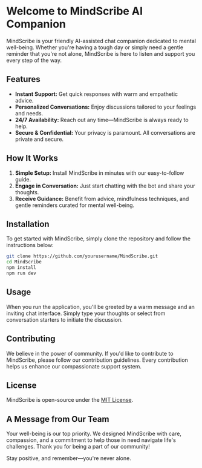 # Welcome to MindScribe AI Companion

MindScribe is your friendly AI-assisted chat companion dedicated to mental well-being. Whether you're having a tough day or simply need a gentle reminder that you're not alone, MindScribe is here to listen and support you every step of the way.

## Features

- **Instant Support:** Get quick responses with warm and empathetic advice.
- **Personalized Conversations:** Enjoy discussions tailored to your feelings and needs.
- **24/7 Availability:** Reach out any time—MindScribe is always ready to help.
- **Secure & Confidential:** Your privacy is paramount. All conversations are private and secure.

## How It Works

1. **Simple Setup:** Install MindScribe in minutes with our easy-to-follow guide.
2. **Engage in Conversation:** Just start chatting with the bot and share your thoughts.
3. **Receive Guidance:** Benefit from advice, mindfulness techniques, and gentle reminders curated for mental well-being.

## Installation

To get started with MindScribe, simply clone the repository and follow the instructions below:

```bash
git clone https://github.com/yourusername/MindScribe.git
cd MindScribe
npm install
npm run dev
```

## Usage

When you run the application, you'll be greeted by a warm message and an inviting chat interface. Simply type your thoughts or select from conversation starters to initiate the discussion.

## Contributing

We believe in the power of community. If you'd like to contribute to MindScribe, please follow our contribution guidelines. Every contribution helps us enhance our compassionate support system.

## License

MindScribe is open-source under the [MIT License](LICENSE).

## A Message from Our Team

Your well-being is our top priority. We designed MindScribe with care, compassion, and a commitment to help those in need navigate life's challenges. Thank you for being a part of our community!

Stay positive, and remember—you're never alone.
